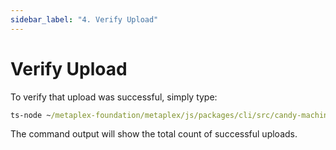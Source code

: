 ```yaml
---
sidebar_label: "4. Verify Upload"
---
```


# Verify Upload

To verify that upload was successful, simply type:

```cmd
ts-node ~/metaplex-foundation/metaplex/js/packages/cli/src/candy-machine-cli.ts verify --keypair ~/.config/solana/devnet.json
```

The command output will show the total count of successful uploads.
